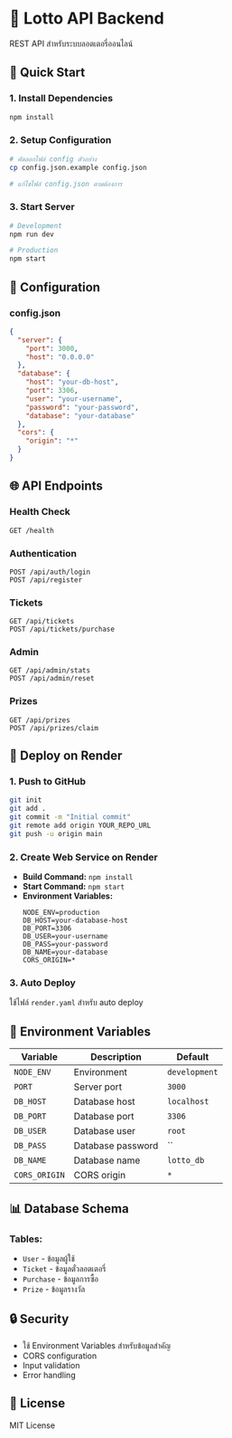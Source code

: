 # 🎰 Lotto API Backend

REST API สำหรับระบบลอตเตอรี่ออนไลน์

## 🚀 Quick Start

### 1. **Install Dependencies**
```bash
npm install
```

### 2. **Setup Configuration**
```bash
# คัดลอกไฟล์ config ตัวอย่าง
cp config.json.example config.json

# แก้ไขไฟล์ config.json ตามต้องการ
```

### 3. **Start Server**
```bash
# Development
npm run dev

# Production
npm start
```

## 📁 Configuration

### **config.json**
```json
{
  "server": {
    "port": 3000,
    "host": "0.0.0.0"
  },
  "database": {
    "host": "your-db-host",
    "port": 3306,
    "user": "your-username",
    "password": "your-password",
    "database": "your-database"
  },
  "cors": {
    "origin": "*"
  }
}
```

## 🌐 API Endpoints

### **Health Check**
```
GET /health
```

### **Authentication**
```
POST /api/auth/login
POST /api/register
```

### **Tickets**
```
GET /api/tickets
POST /api/tickets/purchase
```

### **Admin**
```
GET /api/admin/stats
POST /api/admin/reset
```

### **Prizes**
```
GET /api/prizes
POST /api/prizes/claim
```

## 🚀 Deploy on Render

### 1. **Push to GitHub**
```bash
git init
git add .
git commit -m "Initial commit"
git remote add origin YOUR_REPO_URL
git push -u origin main
```

### 2. **Create Web Service on Render**
- **Build Command:** `npm install`
- **Start Command:** `npm start`
- **Environment Variables:**
  ```
  NODE_ENV=production
  DB_HOST=your-database-host
  DB_PORT=3306
  DB_USER=your-username
  DB_PASS=your-password
  DB_NAME=your-database
  CORS_ORIGIN=*
  ```

### 3. **Auto Deploy**
ใช้ไฟล์ `render.yaml` สำหรับ auto deploy

## 🔧 Environment Variables

| Variable | Description | Default |
|----------|-------------|---------|
| `NODE_ENV` | Environment | `development` |
| `PORT` | Server port | `3000` |
| `DB_HOST` | Database host | `localhost` |
| `DB_PORT` | Database port | `3306` |
| `DB_USER` | Database user | `root` |
| `DB_PASS` | Database password | `` |
| `DB_NAME` | Database name | `lotto_db` |
| `CORS_ORIGIN` | CORS origin | `*` |

## 📊 Database Schema

### **Tables:**
- `User` - ข้อมูลผู้ใช้
- `Ticket` - ข้อมูลตั๋วลอตเตอรี่
- `Purchase` - ข้อมูลการซื้อ
- `Prize` - ข้อมูลรางวัล

## 🔒 Security

- ใช้ Environment Variables สำหรับข้อมูลสำคัญ
- CORS configuration
- Input validation
- Error handling

## 📝 License

MIT License